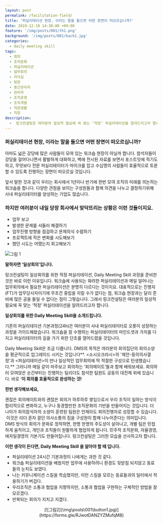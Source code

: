 ```yaml
---
layout: post
permalink: /facilitation-field/
title: '퍼실리테이션 현장, 이라는 말을 들으면 어떤 장면이 떠오르십니까?'
date: 2019-12-10 14:30:00 +09:00
feature: '/img/posts/001/th1.png'
background: '/img/posts/001/back1.jpg'
categories:
  - daily meeting skill
tags:
  - 회의
  - 조직문화
  - 퍼실리테이션
  - 업무회의
  - 리더십
  - 팀장
  - 중간관리자
  - 관리자
  - 조직운영
  - 조직개발
  - 직장생활
  - 직장
description:
  -  링크컨설팅은 여러분의 일상적 필요에 꼭 맞는 ‘적정’ 퍼실리테이션을 알려드리고자 합니다.
---
```


### 퍼실리테이션 현장, 이라는 말을 들으면 어떤 장면이 떠오르십니까?

  아마도 넓은 강당에 많은 사람들이 모여 있는 워크숍 현장이 아닐까 합니다.
참석자들이 강당을 걸어다니면서 활발하게 대화하고, 벽에 전시된 자료를 보면서 포스트잇에 적기도 하고, ​​​​​​​무엇보다 전문 퍼실리테이터가 마이크를 잡고 수십명의 사람들이 효율적으로 토론할 수 있도록 진행하는 장면이 떠오르실 것입니다.

  앞서 말한 것과 같이 우리는 회사에서 1년이나 반기에 한번 모여 조직의 미래를 의논하는 워크숍을 합니다. 다양한 관점을 보이는 구성원들과 함께 의견을 나누고 결정하기위해 사내 퍼실리테이터를 양성하는 기업도 많습니다.



### 하지만 여러분이 내일 당장 회사에서 맞닥뜨리는 상황은 이런 것들이지요.

* 업무 보고
* 발생한 문제를 서둘러 해결하기
* 업무진행 방향을 점검하고 문제의식 수렴하기
* 프로젝트에 작은 변화를 시도해보기
* 했던 시도는 어땠는지 회고해보기

![그림 1](\img\posts\001\th2.jpg)

**말하자면 ‘일상회의’입니다.**

링크컨설팅이 일상회의를 위한 적정 퍼실리테이션, Daily Meeting Skill 과정을 준비한 것은 바로 이런 이유입니다. 워크숍에 사용되는 화려한 퍼실리테이션과 매일 일어나는 업무회의에서 필요한 퍼실리테이션은 분명히 다르다는 것이지요. 대표적으로는 진행자(FT)가 업무당사자이기에 무조건 중립을 지킬 수가 없다는 점, 워크숍 현장과는 달리 준비에 많은 공을 들일 수 없다는 점이 그렇습니다. 그래서 링크컨설팅은 여러분의 일상적 필요에 꼭 맞는 ‘적정’ 퍼실리테이션을 알려드리고자 합니다.

**일상회의를 위한 Daily Meeting Skill을 소개드립니다.**

기존의 퍼실리테이션 기본과정(24h)은 여러분이 사내 퍼실리테이터로 오롯이 성장하는 과정을 가이드해왔습니다. 워크숍을 잘 수행하는 퍼실리테이터의 마인드셋과 가치를 다지고 퍼실리테이터의 길을 가기 위한 단초를 열어드렸을 것입니다.

Daily Meeting Skill은 조금 다릅니다. DMS의 목적은 여러분의 회의집단의 회의소양을 평균적으로 업그레이드 시키는 것입니다**. <소시오크라시>의 '제안-동의의사결정'과 <퍼실리테이션>이 만나 일상적인 업무회의에 딱 적절한 구성으로 탄생했습니다.** 그러니까 매일 같이 마주보고 회의하는 ‘회의메이트’들과 함께 배워보세요. 회의하러 모여앉은 순간부터는 진행하는 팀리더도 참석한 팀원도 공동의 대전제 위에 있습니다. 바로 ‘**이 회의를 효율적으로 완성하는 것!**

**한번 생각해보세요,**

괜찮은 회의메이트와의 괜찮은 회의가 하루하루 쌓임으로서 우리 조직이 일하는 방식이 합리적으로 변화하고, 누구나 동경할만한 조직문화의 기반을 만들어지는 것입니다. 더 나아가 회의참석자의 소양이 훈련된 팀원은 언제라도 회의진행자로 성장할 수 있습니다.
 ​​​​​​​
 이것은 리더 혼자 끌던 의사소통의 짐을 구성원이 함께 나누어준다는 의미입니다. DMS 방식의 회의가 문화로 정착하면, 한명 한명의 주도성이 살아나고, 개별 팀은 민첩하게 움직이고, 개인과 조직들이 원활하게 협업하게 됩니다. 민주적 조직문화, 자율경영, 애자일경영의 기본기도 만들어집니다. 링크컨설팅은 그러한 모습을 선사하고자 합니다.​

**이런 생각이 든다면, Daily Meeting Skill 을 알아야 할 때 입니다.**

* 퍼실리테이션 24시간 기본과정이 나에게는 과한 것 같다.
* 워크숍 퍼실리테이션을 배웠지만 업무에 사용하려니 환경도 뒷받침 되지않고 동료들의 눈치도 보였다.
* 나는 커뮤니케이션 스킬을 학습했지만, 이런 스킬을 모르는 동료들과의 일터에서 적용하기가 버겁다.
* 우리조직은 소통과 협업을 지향하지만, 소통과 협업을 구현하는 구체적인 방법을 잘 모르겠다.
* 반복되는 회의가 지치고 지겹다.

<center>[![그림2](\img\posts\001\button1.jpg)](https://forms.gle/RJwotDANZYZMufqM8)</center>

